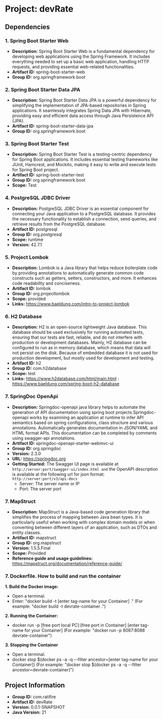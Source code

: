 # Project: devRate

## Dependencies

### 1. Spring Boot Starter Web
- **Description:** Spring Boot Starter Web is a fundamental dependency for developing web applications using the Spring 
Framework. It includes everything needed to set up a basic web application, handling HTTP requests, and providing 
essential web-related functionalities.
- **Artifact ID:** spring-boot-starter-web
- **Group ID:** org.springframework.boot

### 2. Spring Boot Starter Data JPA
- **Description:** Spring Boot Starter Data JPA is a powerful dependency for simplifying the implementation of JPA-based 
repositories in Spring applications. It seamlessly integrates Spring Data JPA with Hibernate, providing easy and 
efficient data access through Java Persistence API (JPA).
- **Artifact ID:** spring-boot-starter-data-jpa
- **Group ID:** org.springframework.boot

### 3. Spring Boot Starter Test
- **Description:** Spring Boot Starter Test is a testing-centric dependency for Spring Boot applications. It includes 
essential testing frameworks like JUnit, Hamcrest, and Mockito, making it easy to write and execute tests for Spring Boot 
project.
- **Artifact ID:** spring-boot-starter-test
- **Group ID:** org.springframework.boot
- **Scope:** Test

### 4. PostgreSQL JDBC Driver
- **Description:** PostgreSQL JDBC Driver is an essential component for connecting your Java application to a PostgreSQL
database. It provides the necessary functionality to establish a connection, send queries, and retrieve results from the
PostgreSQL database.
- **Artifact ID:** postgresql
- **Group ID:** org.postgresql
- **Scope:** runtime
- **Version:** 42.7.1

### 5. Project Lombok
- **Description:** Lombok is a Java library that helps reduce boilerplate code by providing annotations to automatically 
generate common code constructs such as getters, setters, constructors, and more. It enhances code readability and 
conciseness.
- **Artifact ID:** lombok
- **Group ID:** org.projectlombok
- **Scope:** provided
- **Links:** https://www.baeldung.com/intro-to-project-lombok

### 6. H2 Database
- **Description:** H2 is an open-source lightweight Java database. This database should be used exclusively for running
automated tests, ensuring that our tests are fast, reliable, and do not interfere with production or development
databases. Mainly, H2 database can be configured to run as in memory database, which means that data will not
persist on the disk. Because of embedded database it is not used for production development, but mostly used for
development and testing.
- **Artifact ID:** h2
- **Group ID:** com.h2database
- **Scope:** test
- **Links:** https://www.h2database.com/html/main.html : https://www.baeldung.com/spring-boot-h2-database

### 7. SpringDoc OpenApi
- **Description:** Springdoc-openapi java library helps to automate the generation of API documentation using 
spring boot projects.Springdoc-openapi works by examining an application at runtime to infer API semantics based 
on spring configurations, class structure and various annotations. Automatically generates documentation in JSON/YAML 
and HTML format APIs. This documentation can be completed by comments using swagger-api annotations.
- **Artifact ID:** springdoc-openapi-starter-webmvc-ui
- **Group ID:** org.springdoc
- **Version:** 2.3.0
- **URL:** https://springdoc.org
- **Getting Started:** The Swagger UI page is available at `http://server:port/swagger-ui/index.html and`
the OpenAPI description is available at the following url for json format: `http://server:port/v3/api-docs`
    - Server: The server name or IP
    - Port: The server port

### 7. MapStruct
- **Description:** MapStruct is a Java-based code generation library that simplifies the process of mapping between 
Java bean types. It is particularly useful when working with complex domain models or when converting between 
different layers of an application, such as DTOs and entity classes.
- **Artifact ID:** mapstruct
- **Group ID:** org.mapstruct
- **Version:** 1.5.5.Final
- **Scope:** Provided
- **Reference guide and usage guidelines:** https://mapstruct.org/documentation/reference-guide/

### 7. Dockerfile. Нow to build and run the container
**1. Build the Docker image:**
- Open a terminal.
- Enter: "docker build -t [enter tag-name for your Container] ."
  (For example: "docker build -t devrate-container .")

**2. Running the Container:**
- docker run -p [free port local PC]:[free port in Container] [enter tag-name for your Container]
  (For example: "docker run -p 8087:8088 devrate-container")

**3. Stopping the Container**
- Open a terminal.
- docker stop $(docker ps -a -q --filter ancestor=[enter tag-name for your Container])
  (For example: "docker stop $(docker ps -a -q --filter ancestor=devrate-container)")
## Project Information

- **Group ID:** com.ratifire
- **Artifact ID:** devRate
- **Version:** 0.0.1-SNAPSHOT
- **Java Version:** 21